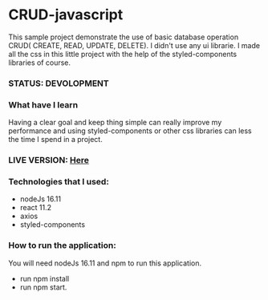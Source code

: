 # CRUD-javascript

 This sample project demonstrate the use of basic database operation CRUD( CREATE, READ, UPDATE, DELETE). I didn't use any ui librarie. I made all the css 
 in this little project with the help of the styled-components libraries of course.
 
 ### STATUS: DEVOLOPMENT
 
 ### What have I learn
  Having a clear goal and keep thing simple can really improve my performance and using styled-components or other css libraries can less the time I spend in a project.
  
 ### LIVE VERSION: [Here](frequent-swing.surge.sh)
 
### Technologies that I used:
+ nodeJs 16.11
+ react 11.2
+ axios
+ styled-components

### How to run the application:
You will need nodeJs 16.11 and npm to run this application.

+ run npm install
+ run npm start.
